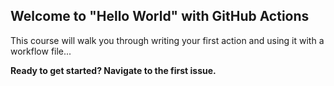 ## Welcome to "Hello World" with GitHub Actions


This course will walk you through writing your first action and using it with a workflow file... 


**Ready to get started? Navigate to the first issue.**
